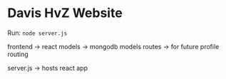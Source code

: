 # Davis HvZ Website

Run: `node server.js`

frontend -> react
models -> mongodb models
routes -> for future profile routing

server.js -> hosts react app

